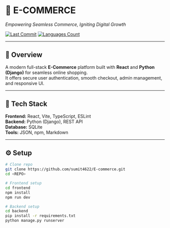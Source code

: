 # 🛒 E-COMMERCE

*Empowering Seamless Commerce, Igniting Digital Growth*

[![Last Commit](https://img.shields.io/github/last-commit/sumit4622/E-commerce?style=for-the-badge&color=007ACC)]()
[![Languages Count](https://img.shields.io/github/languages/count/sumit4622/E-commerce?style=for-the-badge&color=03A9F4)]()

---

## 🚀 Overview
A modern full-stack **E-Commerce** platform built with **React** and **Python (Django)** for seamless online shopping.  
It offers secure user authentication, smooth checkout, admin management, and responsive UI.

---

## 🧩 Tech Stack
**Frontend:** React, Vite, TypeScript, ESLint  
**Backend:** Python (Django), REST API  
**Database:** SQLite  
**Tools:** JSON, npm, Markdown

---

## ⚙️ Setup
```bash
# Clone repo
git clone https://github.com/sumit4622/E-commerce.git
cd <REPO>

# Frontend setup
cd frontend
npm install
npm run dev

# Backend setup
cd backend
pip install -r requirements.txt
python manage.py runserver


